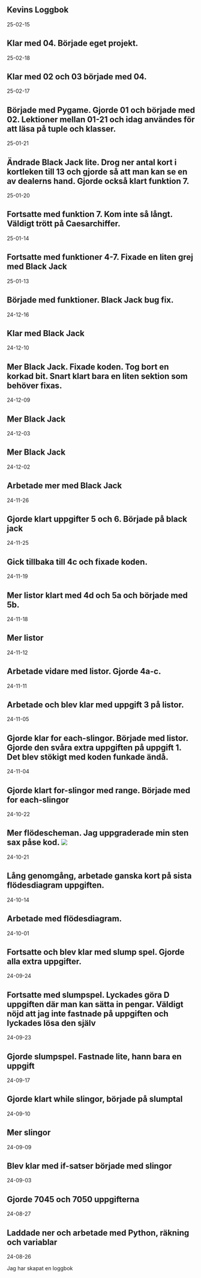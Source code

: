 Kevins Loggbok
------------
25-02-15

Klar med 04. Började eget projekt.
------------
25-02-18


Klar med 02 och 03 började med 04.
------------
25-02-17

Började med Pygame. Gjorde 01 och började med 02. Lektioner mellan 01-21 och idag användes för att läsa på tuple och klasser.
------------
25-01-21

Ändrade Black Jack lite. Drog ner antal kort i kortleken till 13 och gjorde så att man kan se en av dealerns hand. Gjorde också klart funktion 7.
------------
25-01-20

Fortsatte med funktion 7. Kom inte så långt. Väldigt trött på Caesarchiffer.
------------
25-01-14

Fortsatte med funktioner 4-7. Fixade en liten grej med Black Jack
------------
25-01-13

Började med funktioner. Black Jack bug fix.
------------
24-12-16

Klar med Black Jack
------------
24-12-10

Mer Black Jack. Fixade koden. Tog bort en korkad bit. Snart klart bara en liten sektion som behöver fixas.
------------
24-12-09

Mer Black Jack
------------
24-12-03

Mer Black Jack
------------
24-12-02

Arbetade mer med Black Jack
------------
24-11-26

Gjorde klart uppgifter 5 och 6. Började på black jack
------------
24-11-25

Gick tillbaka till 4c och fixade koden.
------------
24-11-19

Mer listor klart med 4d och 5a och började med 5b.
------------
24-11-18

Mer listor
------------
24-11-12

Arbetade vidare med listor. Gjorde 4a-c.
------------
24-11-11

Arbetade och blev klar med uppgift 3 på listor.
------------
24-11-05

Gjorde klar for each-slingor. Började med listor. Gjorde den svåra extra uppgiften på uppgift 1. Det blev stökigt med koden funkade ändå.
------------
24-11-04

Gjorde klart for-slingor med range. Började med for each-slingor
------------
24-10-22

Mer flödescheman. Jag uppgraderade min sten sax påse kod.
<img src="Flödesscheman.png">
------------
24-10-21

Lång genomgång, arbetade ganska kort på sista flödesdiagram uppgiften.
------------
24-10-14

Arbetade med flödesdiagram.
------------
24-10-01

Fortsatte och blev klar med slump spel. Gjorde alla extra uppgifter. 
------------
24-09-24

Fortsatte med slumpspel. Lyckades göra D uppgiften där man kan sätta in pengar. Väldigt nöjd att jag inte fastnade på uppgiften och lyckades lösa den själv
------------
24-09-23

Gjorde slumpspel. Fastnade lite, hann bara en uppgift
------------
24-09-17

Gjorde klart while slingor, började på slumptal
------------
24-09-10

Mer slingor
------------
24-09-09

Blev klar med if-satser började med slingor
------------
24-09-03

Gjorde 7045 och 7050 uppgifterna
------------
24-08-27

Laddade ner och arbetade med Python, räkning och variablar
------------
24-08-26

Jag har skapat en loggbok